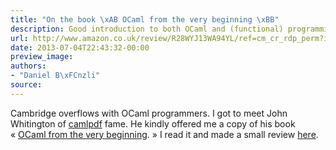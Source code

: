 ```yaml
---
title: "On the book \xAB OCaml from the very beginning \xBB"
description: Good introduction to both OCaml and (functional) programming
url: http://www.amazon.co.uk/review/R28WYJ13WA94YL/ref=cm_cr_rdp_perm?ie=UTF8&ASIN=0957671105&linkCode=&nodeID=&tag=
date: 2013-07-04T22:43:32-00:00
preview_image:
authors:
- "Daniel B\xFCnzli"
source:
---
```


<p>Cambridge overflows with OCaml programmers. I got to meet John Whitington of <a href="http://www.coherentpdf.com/ocaml-libraries.html">camlpdf</a> fame. He kindly offered me a copy of his book «&nbsp;<a href="http://ocaml-book.com">OCaml from the very beginning</a>. » I read it and made a small review <a href="http://www.amazon.co.uk/review/R28WYJ13WA94YL/ref=cm_cr_rdp_perm?ie=UTF8&amp;ASIN=0957671105&amp;linkCode=&amp;nodeID=&amp;tag=">here</a>.</p>
